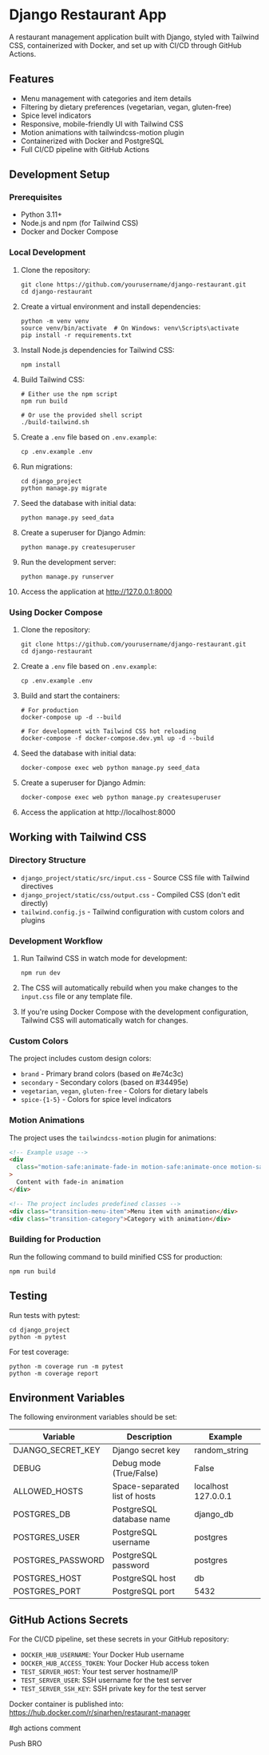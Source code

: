 # Django Restaurant App

A restaurant management application built with Django, styled with Tailwind CSS, containerized with Docker, and set up with CI/CD through GitHub Actions.

## Features

- Menu management with categories and item details
- Filtering by dietary preferences (vegetarian, vegan, gluten-free)
- Spice level indicators
- Responsive, mobile-friendly UI with Tailwind CSS
- Motion animations with tailwindcss-motion plugin
- Containerized with Docker and PostgreSQL
- Full CI/CD pipeline with GitHub Actions

## Development Setup

### Prerequisites

- Python 3.11+
- Node.js and npm (for Tailwind CSS)
- Docker and Docker Compose

### Local Development

1. Clone the repository:

   ```
   git clone https://github.com/yourusername/django-restaurant.git
   cd django-restaurant
   ```

2. Create a virtual environment and install dependencies:

   ```
   python -m venv venv
   source venv/bin/activate  # On Windows: venv\Scripts\activate
   pip install -r requirements.txt
   ```

3. Install Node.js dependencies for Tailwind CSS:

   ```
   npm install
   ```

4. Build Tailwind CSS:

   ```
   # Either use the npm script
   npm run build

   # Or use the provided shell script
   ./build-tailwind.sh
   ```

5. Create a `.env` file based on `.env.example`:

   ```
   cp .env.example .env
   ```

6. Run migrations:

   ```
   cd django_project
   python manage.py migrate
   ```

7. Seed the database with initial data:

   ```
   python manage.py seed_data
   ```

8. Create a superuser for Django Admin:

   ```
   python manage.py createsuperuser
   ```

9. Run the development server:

   ```
   python manage.py runserver
   ```

10. Access the application at http://127.0.0.1:8000

### Using Docker Compose

1. Clone the repository:

   ```
   git clone https://github.com/yourusername/django-restaurant.git
   cd django-restaurant
   ```

2. Create a `.env` file based on `.env.example`:

   ```
   cp .env.example .env
   ```

3. Build and start the containers:

   ```
   # For production
   docker-compose up -d --build

   # For development with Tailwind CSS hot reloading
   docker-compose -f docker-compose.dev.yml up -d --build
   ```

4. Seed the database with initial data:

   ```
   docker-compose exec web python manage.py seed_data
   ```

5. Create a superuser for Django Admin:

   ```
   docker-compose exec web python manage.py createsuperuser
   ```

6. Access the application at http://localhost:8000

## Working with Tailwind CSS

### Directory Structure

- `django_project/static/src/input.css` - Source CSS file with Tailwind directives
- `django_project/static/css/output.css` - Compiled CSS (don't edit directly)
- `tailwind.config.js` - Tailwind configuration with custom colors and plugins

### Development Workflow

1. Run Tailwind CSS in watch mode for development:

   ```
   npm run dev
   ```

2. The CSS will automatically rebuild when you make changes to the `input.css` file or any template file.

3. If you're using Docker Compose with the development configuration, Tailwind CSS will automatically watch for changes.

### Custom Colors

The project includes custom design colors:

- `brand` - Primary brand colors (based on #e74c3c)
- `secondary` - Secondary colors (based on #34495e)
- `vegetarian`, `vegan`, `gluten-free` - Colors for dietary labels
- `spice-{1-5}` - Colors for spice level indicators

### Motion Animations

The project uses the `tailwindcss-motion` plugin for animations:

```html
<!-- Example usage -->
<div
  class="motion-safe:animate-fade-in motion-safe:animate-once motion-safe:animate-duration-500"
>
  Content with fade-in animation
</div>

<!-- The project includes predefined classes -->
<div class="transition-menu-item">Menu item with animation</div>
<div class="transition-category">Category with animation</div>
```

### Building for Production

Run the following command to build minified CSS for production:

```
npm run build
```

## Testing

Run tests with pytest:

```
cd django_project
python -m pytest
```

For test coverage:

```
python -m coverage run -m pytest
python -m coverage report
```

## Environment Variables

The following environment variables should be set:

| Variable          | Description                   | Example             |
| ----------------- | ----------------------------- | ------------------- |
| DJANGO_SECRET_KEY | Django secret key             | random_string       |
| DEBUG             | Debug mode (True/False)       | False               |
| ALLOWED_HOSTS     | Space-separated list of hosts | localhost 127.0.0.1 |
| POSTGRES_DB       | PostgreSQL database name      | django_db           |
| POSTGRES_USER     | PostgreSQL username           | postgres            |
| POSTGRES_PASSWORD | PostgreSQL password           | postgres            |
| POSTGRES_HOST     | PostgreSQL host               | db                  |
| POSTGRES_PORT     | PostgreSQL port               | 5432                |

## GitHub Actions Secrets

For the CI/CD pipeline, set these secrets in your GitHub repository:

- `DOCKER_HUB_USERNAME`: Your Docker Hub username
- `DOCKER_HUB_ACCESS_TOKEN`: Your Docker Hub access token
- `TEST_SERVER_HOST`: Your test server hostname/IP
- `TEST_SERVER_USER`: SSH username for the test server
- `TEST_SERVER_SSH_KEY`: SSH private key for the test server

Docker container is published into: https://hub.docker.com/r/sinarhen/restaurant-manager

#gh actions comment

Push BRO
